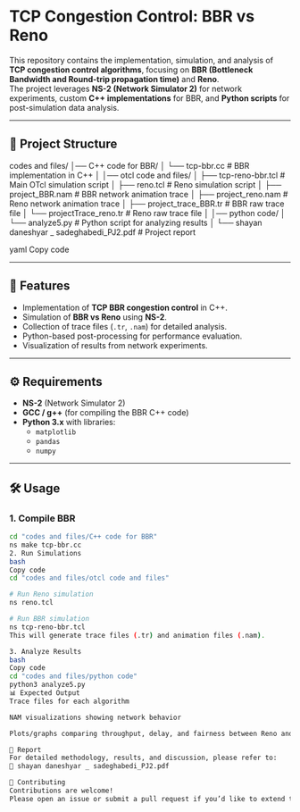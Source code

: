 # TCP Congestion Control: BBR vs Reno

This repository contains the implementation, simulation, and analysis of **TCP congestion control algorithms**, focusing on **BBR (Bottleneck Bandwidth and Round-trip propagation time)** and **Reno**.  
The project leverages **NS-2 (Network Simulator 2)** for network experiments, custom **C++ implementations** for BBR, and **Python scripts** for post-simulation data analysis.

---

## 📂 Project Structure
codes and files/
│── C++ code for BBR/
│ └── tcp-bbr.cc # BBR implementation in C++
│
│── otcl code and files/
│ ├── tcp-reno-bbr.tcl # Main OTcl simulation script
│ ├── reno.tcl # Reno simulation script
│ ├── project_BBR.nam # BBR network animation trace
│ ├── project_reno.nam # Reno network animation trace
│ ├── project_trace_BBR.tr # BBR raw trace file
│ └── projectTrace_reno.tr # Reno raw trace file
│
│── python code/
│ └── analyze5.py # Python script for analyzing results
│
└── shayan daneshyar _ sadeghabedi_PJ2.pdf # Project report

yaml
Copy code

---

## 🚀 Features
- Implementation of **TCP BBR congestion control** in C++.
- Simulation of **BBR vs Reno** using **NS-2**.
- Collection of trace files (`.tr`, `.nam`) for detailed analysis.
- Python-based post-processing for performance evaluation.
- Visualization of results from network experiments.

---

## ⚙️ Requirements
- **NS-2** (Network Simulator 2)
- **GCC / g++** (for compiling the BBR C++ code)
- **Python 3.x** with libraries:
  - `matplotlib`
  - `pandas`
  - `numpy`

---

## 🛠️ Usage

### 1. Compile BBR
```bash
cd "codes and files/C++ code for BBR"
ns make tcp-bbr.cc
2. Run Simulations
bash
Copy code
cd "codes and files/otcl code and files"

# Run Reno simulation
ns reno.tcl

# Run BBR simulation
ns tcp-reno-bbr.tcl
This will generate trace files (.tr) and animation files (.nam).

3. Analyze Results
bash
Copy code
cd "codes and files/python code"
python3 analyze5.py
📊 Expected Output
Trace files for each algorithm

NAM visualizations showing network behavior

Plots/graphs comparing throughput, delay, and fairness between Reno and BBR

📖 Report
For detailed methodology, results, and discussion, please refer to:
📄 shayan daneshyar _ sadeghabedi_PJ2.pdf

🤝 Contributing
Contributions are welcome!
Please open an issue or submit a pull request if you’d like to extend the analysis or add new congestion control algorithms.
